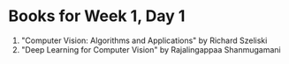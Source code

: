# Books for Week 1, Day 1

1. "Computer Vision: Algorithms and Applications" by Richard Szeliski
2. "Deep Learning for Computer Vision" by Rajalingappaa Shanmugamani
